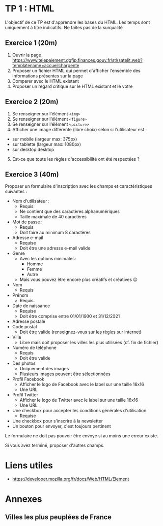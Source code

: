# TP 1 : HTML

L'objectif de ce TP est d'apprendre les bases du HTML.
Les temps sont uniquement à titre indicatifs.
Ne faîtes pas de la surqualité

## Exercice 1 (20m)

1. Ouvrir la page https://www.telepaiement.dgfip.finances.gouv.fr/stl/satelit.web?templatename=accueilcharpente
2. Proposer un fichier HTML qui permet d'afficher l'ensemble des informations présentes sur la page
3. Comparer avec le HTML existant
4. Proposer un regard critique sur le HTML existant et le votre

## Exercice 2 (20m)

1. Se renseigner sur l'élément `<img>`
2. Se renseigner sur l'élément `<figure>`
3. Se renseigner sur l'élément `<picture>`
4. Afficher une image différente (libre choix) selon si l'utilisateur est :
  * sur mobile (largeur max: 375px)
  * sur tablette (largeur max: 1080px)
  * sur desktop desktop
5. Est-ce que toute les règles d'accessibilité ont été respectées ?

## Exercice 3 (40m)

Proposer un formulaire d'inscription avec les champs et caractéristiques suivantes :

* Nom d'utilisateur :
  * Requis
  * Ne contient que des caractères alphanumériques
  * Taille maximale de 40 caractères
* Mot de passe :
  * Requis
  * Doit faire au minimum 8 caractères
* Adresse e-mail
  * Requise
  * Doit être une adresse e-mail valide
* Genre
  * Avec les options minimales:
    * Homme
    * Femme
    * Autre
  * Mais vous pouvez être encore plus créatifs et créatives 😉
* Nom
  * Requis
* Prénom
  * Requis
* Date de naissance
  * Requise
  * Doit être comprise entre 01/01/1900 et 31/12/2021
* Adresse postale
* Code postal
  * Doit être valide (renseignez-vous sur les règles sur internet)
* Ville
  * Libre mais doit proposer les villes les plus utilisées (cf. fin de fichier)
* Numéro de téléphone
  * Requis
  * Doit être valide
* Des photos
  * Uniquement des images
  * Plusieurs images peuvent être sélectionnées
* Profil Facebook
  * Afficher le logo de Facebook avec le label sur une taille 16x16
  * Une URL
* Profil Twitter
  * Afficher le logo de Twitter avec le label sur une taille 16x16
  * Une URL
* Une checkbox pour accepter les conditions générales d'utilisation
  * Requise
* Une checkbox pour s'inscrire à la newsletter
* Un bouton pour envoyer, c'est toujours pertinent

Le formulaire ne doit pas pouvoir être envoyé si au moins une erreur existe.

Si vous avez terminé, proposer d'autres champs.

# Liens utiles

* https://developer.mozilla.org/fr/docs/Web/HTML/Element

# Annexes

## Villes les plus peuplées de France

<option value="Paris">
<option value="Marseille">
<option value="Lyon">
<option value="Toulouse">
<option value="Nice">
<option value="Nantes">
<option value="Montpellier">
<option value="Strasbourg">
<option value="Bordeaux">
<option value="Lille">
<option value="Rennes">
<option value="Reims">
<option value="Toulon">
<option value="Saint-Étienne">
<option value="Le Havre">
<option value="Grenoble">
<option value="Dijon">
<option value="Angers">
<option value="Villeurbanne">
<option value="Saint-Denis">
<option value="Nîmes">
<option value="Clermont-Ferrand">
<option value="Le Mans">
<option value="Aix-en-Provence">
<option value="Brest">
